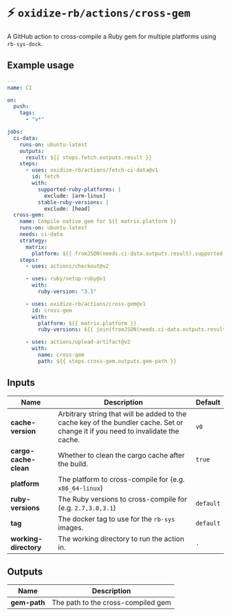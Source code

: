 # ⚡️ `oxidize-rb/actions/cross-gem`

A GitHub action to cross-compile a Ruby gem for multiple platforms using
`rb-sys-dock`.

## Example usage

```yaml
---
name: CI

on:
  push:
    tags:
      - "v*"

jobs:
  ci-data:
    runs-on: ubuntu-latest
    outputs:
      result: ${{ steps.fetch.outputs.result }}
    steps:
      - uses: oxidize-rb/actions/fetch-ci-data@v1
        id: fetch
        with:
          supported-ruby-platforms: |
            exclude: [arm-linux]
          stable-ruby-versions: |
            exclude: [head]
  cross-gem:
    name: Compile native gem for ${{ matrix.platform }}
    runs-on: ubuntu-latest
    needs: ci-data
    strategy:
      matrix:
        platform: ${{ fromJSON(needs.ci-data.outputs.result).supported-ruby-platforms }}
    steps:
      - uses: actions/checkout@v2

      - uses: ruby/setup-ruby@v1
        with:
          ruby-version: "3.1"

      - uses: oxidize-rb/actions/cross-gem@v1
        id: cross-gem
        with:
          platform: ${{ matrix.platform }}
          ruby-versions: ${{ join(fromJSON(needs.ci-data.outputs.result).stable-ruby-versions, ',') }}

      - uses: actions/upload-artifact@v2
        with:
          name: cross-gem
          path: ${{ steps.cross-gem.outputs.gem-path }}
```

## Inputs

<!-- inputs -->

| Name                  | Description                                                                                                                      | Default   |
| --------------------- | -------------------------------------------------------------------------------------------------------------------------------- | --------- |
| **cache-version**     | Arbitrary string that will be added to the cache key of the bundler cache. Set or change it if you need to invalidate the cache. | `v0`      |
| **cargo-cache-clean** | Whether to clean the cargo cache after the build.                                                                                | `true`    |
| **platform**          | The platform to cross-compile for (e.g. `x86_64-linux`)                                                                          |           |
| **ruby-versions**     | The Ruby versions to cross-compile for (e.g. `2.7,3.0,3.1`)                                                                      | `default` |
| **tag**               | The docker tag to use for the `rb-sys` images.                                                                                   | `default` |
| **working-directory** | The working directory to run the action in.                                                                                      | `.`       |

<!-- /inputs -->

## Outputs

<!-- outputs -->

| Name         | Description                        |
| ------------ | ---------------------------------- |
| **gem-path** | The path to the cross-compiled gem |

<!-- /outputs -->
